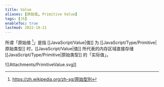 ```yaml
---
title: Value
aliases: [原始值, Primitive Value]
tags: [JS]
enableToc: true
lastmod: 2022-10-21
---
```


所谓「原始值 [^1]」是指 [[JavaScript/Value|值]] 为 [[JavaScript/Type/Primitive|原始类型]] 时，[[JavaScript/Value|值]] 所代表的内存区域直接存储 [[JavaScript/Type/Primitive|原始类型]] 的「实际值」。

![[Attachments/PrimitiveValue.svg]]

[^1]: <https://zh.wikipedia.org/zh-sg/原始型別>
